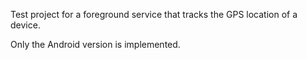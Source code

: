 Test project for a foreground service that tracks the GPS location of a device.

Only the Android version is implemented.
